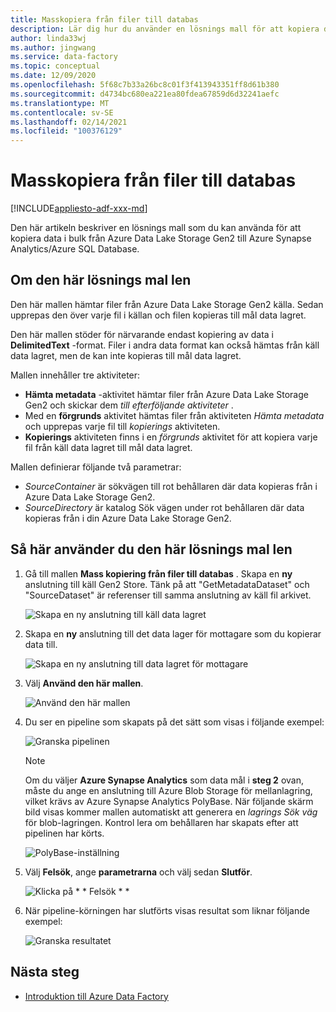 ```yaml
---
title: Masskopiera från filer till databas
description: Lär dig hur du använder en lösnings mall för att kopiera data i bulk från Azure Data Lake Storage Gen2 till Azure Synapse Analytics/Azure SQL Database.
author: linda33wj
ms.author: jingwang
ms.service: data-factory
ms.topic: conceptual
ms.date: 12/09/2020
ms.openlocfilehash: 5f68c7b33a26bc8c01f3f413943351ff8d61b380
ms.sourcegitcommit: d4734bc680ea221ea80fdea67859d6d32241aefc
ms.translationtype: MT
ms.contentlocale: sv-SE
ms.lasthandoff: 02/14/2021
ms.locfileid: "100376129"
---
```

# <a name="bulk-copy-from-files-to-database"></a>Masskopiera från filer till databas

[!INCLUDE[appliesto-adf-xxx-md](includes/appliesto-adf-xxx-md.md)]

Den här artikeln beskriver en lösnings mall som du kan använda för att kopiera data i bulk från Azure Data Lake Storage Gen2 till Azure Synapse Analytics/Azure SQL Database.

## <a name="about-this-solution-template"></a>Om den här lösnings mal len

Den här mallen hämtar filer från Azure Data Lake Storage Gen2 källa. Sedan upprepas den över varje fil i källan och filen kopieras till mål data lagret. 

Den här mallen stöder för närvarande endast kopiering av data i **DelimitedText** -format. Filer i andra data format kan också hämtas från käll data lagret, men de kan inte kopieras till mål data lagret.  

Mallen innehåller tre aktiviteter:
- **Hämta metadata** -aktivitet hämtar filer från Azure Data Lake Storage Gen2 och skickar dem *till efterföljande aktiviteter* .
- Med en **förgrunds** aktivitet hämtas filer från aktiviteten *Hämta metadata* och upprepas varje fil till *kopierings* aktiviteten.
- **Kopierings** aktiviteten finns i en *förgrunds* aktivitet för att kopiera varje fil från käll data lagret till mål data lagret.

Mallen definierar följande två parametrar:
- *SourceContainer* är sökvägen till rot behållaren där data kopieras från i Azure Data Lake Storage Gen2. 
- *SourceDirectory* är katalog Sök vägen under rot behållaren där data kopieras från i din Azure Data Lake Storage Gen2.

## <a name="how-to-use-this-solution-template"></a>Så här använder du den här lösnings mal len

1. Gå till mallen **Mass kopiering från filer till databas** . Skapa en **ny** anslutning till käll Gen2 Store. Tänk på att "GetMetadataDataset" och "SourceDataset" är referenser till samma anslutning av käll fil arkivet.

    ![Skapa en ny anslutning till käll data lagret](media/solution-template-bulk-copy-from-files-to-database/source-connection.png)

2. Skapa en **ny** anslutning till det data lager för mottagare som du kopierar data till.

    ![Skapa en ny anslutning till data lagret för mottagare](media/solution-template-bulk-copy-from-files-to-database/destination-connection.png)
    
3. Välj **Använd den här mallen**.

    ![Använd den här mallen](media/solution-template-bulk-copy-from-files-to-database/use-template.png)
    
4. Du ser en pipeline som skapats på det sätt som visas i följande exempel:

    ![Granska pipelinen](media/solution-template-bulk-copy-from-files-to-database/new-pipeline.png)

    > [!NOTE]
    > Om du väljer **Azure Synapse Analytics** som data mål i **steg 2** ovan, måste du ange en anslutning till Azure Blob Storage för mellanlagring, vilket krävs av Azure Synapse Analytics PolyBase. När följande skärm bild visas kommer mallen automatiskt att generera en *lagrings Sök väg* för blob-lagringen. Kontrol lera om behållaren har skapats efter att pipelinen har körts.
        
    ![PolyBase-inställning](media/solution-template-bulk-copy-from-files-to-database/staging-account.png)

5. Välj **Felsök**, ange **parametrarna** och välj sedan **Slutför**.

    ![Klicka på * * Felsök * *](media/solution-template-bulk-copy-from-files-to-database/debug-run.png)

6. När pipeline-körningen har slutförts visas resultat som liknar följande exempel:

    ![Granska resultatet](media/solution-template-bulk-copy-from-files-to-database/run-succeeded.png)

       
## <a name="next-steps"></a>Nästa steg

- [Introduktion till Azure Data Factory](introduction.md)